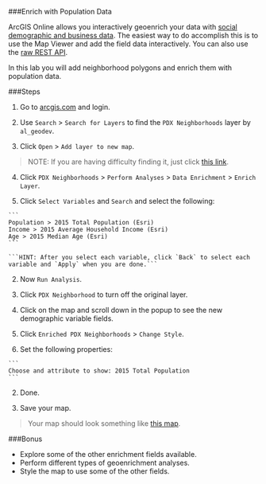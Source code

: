 ###Enrich with Population Data

ArcGIS Online allows you interactively geoenrich your data with [social demographic and business data](https://developers.arcgis.com/en/features/geo-enrichment/). The easiest way to do accomplish this is to use the Map Viewer and add the field data interactively. You can also use the [raw REST API](http://resources.arcgis.com/en/help/arcgis-rest-api/index.html#/GeoEnrichment_Service_Overview/02r30000021r000000/).

In this lab you will add neighborhood polygons and enrich them with population data.

###Steps

1. Go to [arcgis.com](http://www.arcgis.com) and login.  

2. Use `Search` > `Search for Layers` to find the `PDX Neighborhoods` layer by `al_geodev`.

3. Click `Open` > `Add layer to new map`. 

> NOTE: If you are having difficulty finding it, just click [this link](http://www.arcgis.com/home/item.html?id=cc1d37e67e934a93b489ca4d82b07d9c).

4. Click `PDX Neighborhoods` > `Perform Analyses` > `Data Enrichment` > `Enrich Layer`.

  1. Click `Select Variables` and `Search` and select the following:

    ```
    Population > 2015 Total Population (Esri)
    Income > 2015 Average Household Income (Esri)
    Age > 2015 Median Age (Esri)
    ```

    ```HINT: After you select each variable, click `Back` to select each variable and `Apply` when you are done.```

  2. Now `Run Analysis`.

5. Click `PDX Neighborhood` to turn off the original layer.

6. Click on the map and scroll down in the popup to see the new demographic variable fields.

7. Click `Enriched PDX Neighborhoods` > `Change Style`.

  1. Set the following properties: 

    ```
    Choose and attribute to show: 2015 Total Population
    ```

  2. Done. 

8. Save your map.

> Your map should look something like [this map](http://www.arcgis.com/home/webmap/viewer.html?webmap=93cd156deb3e49abb7e48bf1b202cc61).

###Bonus
* Explore some of the other enrichment fields available.
* Perform different types of geoenrichment analyses.
* Style the map to use some of the other fields.